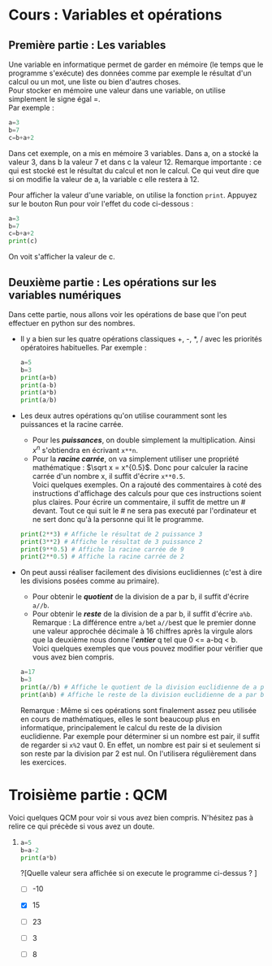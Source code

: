 # Cours : Variables et opérations

## Première partie : Les variables

Une variable en informatique permet de garder en mémoire (le temps que le programme s'exécute) des données comme par exemple le résultat d'un calcul ou un mot, une liste ou bien d'autres choses.  
Pour stocker en mémoire une valeur dans une variable, on utilise simplement le signe égal =.  
Par exemple : 
```python
a=3
b=7
c=b+a+2
```
Dans cet exemple, on a mis en mémoire 3 variables. Dans a, on a stocké la valeur 3, dans b la valeur 7 et dans c la valeur 12. Remarque importante : ce qui est stocké est le résultat du calcul et non le calcul. Ce qui veut dire que si on modifie la valeur de a, la variable c elle restera à 12.

Pour afficher la valeur d'une variable, on utilise la fonction `print`. Appuyez sur le bouton Run pour voir l'effet du code ci-dessous :
```python runnable
a=3
b=7
c=b+a+2
print(c)
```
On voit s'afficher la valeur de c. 

## Deuxième partie : Les opérations sur les variables numériques

Dans cette partie, nous allons voir les opérations de base que l'on peut effectuer en python sur des nombres.

+ Il y a bien sur les quatre opérations classiques +, -, \*, / avec les priorités opératoires habituelles. Par exemple :
  ```python runnable
  a=5
  b=3
  print(a+b)
  print(a-b)
  print(a*b)
  print(a/b)
  ```
+ Les deux autres opérations qu'on utilise couramment sont les puissances et la racine carrée.  
  - Pour les ***puissances***, on double simplement la multiplication. Ainsi $`x^n`$ s'obtiendra en écrivant `x**n`.  
  - Pour la ***racine carrée***, on va simplement utiliser une propriété mathématique : $`\sqrt x = x^{0.5}`$. Donc pour calculer la racine carrée d'un nombre x, il suffit d'écrire `x**0.5`.  
  Voici quelques exemples. On a rajouté des commentaires à coté des instructions d'affichage des calculs pour que ces instructions soient plus claires. Pour écrire un commentaire, il suffit de mettre un # devant. Tout ce qui suit le # ne sera pas executé par l'ordinateur et ne sert donc qu'à la personne qui lit le programme.
  ```python runnable
  print(2**3) # Affiche le résultat de 2 puissance 3
  print(3**2) # Affiche le résultat de 3 puissance 2
  print(9**0.5) # Affiche la racine carrée de 9
  print(2**0.5) # Affiche la racine carrée de 2
  ```

+ On peut aussi réaliser facilement des divisions euclidiennes (c'est à dire les divisions posées comme au primaire). 
  - Pour obtenir le ***quotient*** de la division de a par b, il suffit d'écrire `a//b`.
  - Pour obtenir le ***reste*** de la division de a par b, il suffit d'écrire `a%b`.  
  Remarque : La différence entre `a/b`et `a//b`est que le premier donne une valeur approchée décimale à 16 chiffres après la virgule alors que la deuxième nous donne l'***entier*** q tel que 0 <= a-bq < b.  
  Voici quelques exemples que vous pouvez modifier pour vérifier que vous avez bien compris.
  ```python runnable
  a=17
  b=3
  print(a//b) # Affiche le quotient de la division euclidienne de a par b
  print(a%b) # Affiche le reste de la division euclidienne de a par b
  ```
  Remarque : Même si ces opérations sont finalement assez peu utilisée en cours de mathématiques, elles le sont beaucoup plus en informatique, principalement le calcul du reste de la division euclidienne. Par exemple pour déterminer si un nombre est pair, il suffit de regarder si `x%2` vaut 0. En effet, un nombre est pair si et seulement si son reste par la division par 2 est nul. On l'utilisera régulièrement dans les exercices.
  
# Troisième partie : QCM

Voici quelques QCM pour voir si vous avez bien compris. N'hésitez pas à relire ce qui précède si vous avez un doute.

1. ```python
   a=5
   b=a-2
   print(a*b)
   ```  
   ?[Quelle valeur sera affichée si on execute le programme ci-dessus ? ]
   -[ ] -10
   -[x] 15
   -[ ] 23
   -[ ] 3
   -[ ] 8

  
